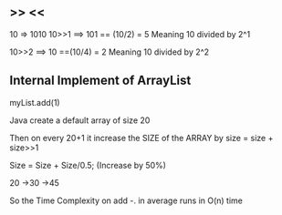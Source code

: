 ## >> <<

10 => 1010
10>>1  ==> 101 == (10/2) = 5
Meaning 10 divided by 2^1 

10>>2 ==> 10 ==(10/4) = 2
Meaning 10 divided by 2^2


## Internal Implement of ArrayList

myList.add(1)

Java create a default array of size 20

Then on every 20+1 it increase the SIZE of the ARRAY by size = size + size>>1

Size = Size + Size/0.5;  (Increase by 50%)

20 ->30 ->45

So the Time Complexity on add -. in average runs in O(n) time
